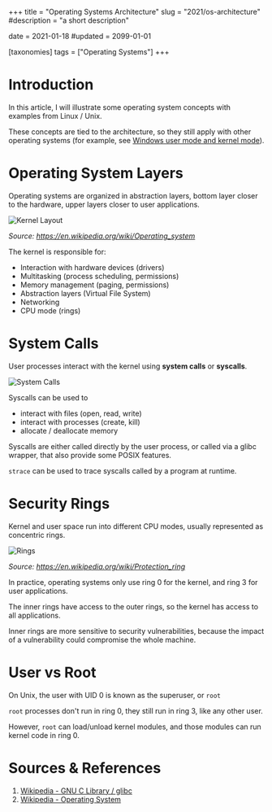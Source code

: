 +++
title = "Operating Systems Architecture"
slug = "2021/os-architecture"
#description = "a short description"

date = 2021-01-18
#updated = 2099-01-01


[taxonomies]
tags = ["Operating Systems"]
+++


# Introduction
In this article, I will illustrate some operating system concepts with examples from Linux / Unix.

These concepts are tied to the architecture, so they still apply with other operating systems (for example, see [Windows user mode and kernel mode](https://docs.microsoft.com/en-us/windows-hardware/drivers/gettingstarted/user-mode-and-kernel-mode)).


# Operating System Layers
Operating systems are organized in abstraction layers, bottom layer closer to the hardware, upper layers closer to user applications.

![Kernel Layout](/assets/2021/os-architecture_Operating_system_placement.svg)

<i>Source: <a href=https://en.wikipedia.org/wiki/Operating_system>https://en.wikipedia.org/wiki/Operating_system</a></i>

The kernel is responsible for:
* Interaction with hardware devices (drivers)
* Multitasking (process scheduling, permissions)
* Memory management (paging, permissions)
* Abstraction layers (Virtual File System)
* Networking
* CPU mode (rings)


# System Calls
User processes interact with the kernel using **system calls** or **syscalls**.

![System Calls](/assets/2021/os-architecture_syscall.svg)


Syscalls can be used to
* interact with files (open, read, write)
* interact with processes (create, kill)
* allocate / deallocate memory

Syscalls are either called directly by the user process, or called via a glibc wrapper, that also provide some POSIX features.

`strace` can be used to trace syscalls called by a program at runtime.


# Security Rings
Kernel and user space run into different CPU modes, usually represented as concentric rings.

![Rings](/assets/2021/os-architecture_Priv_rings.svg)

<i>Source: <a href=https://en.wikipedia.org/wiki/Protection_ring>https://en.wikipedia.org/wiki/Protection_ring</a></i>

In practice, operating systems only use ring 0 for the kernel, and ring 3 for user applications.

The inner rings have access to the outer rings, so the kernel has access to all applications.

Inner rings are more sensitive to security vulnerabilities, because the impact of a vulnerability could compromise the whole machine.


# User vs Root
On Unix, the user with UID 0 is known as the superuser, or `root`

`root` processes don't run in ring 0, they still run in ring 3, like any other user.

However, `root` can load/unload kernel modules, and those modules can run kernel code in ring 0.


# Sources & References
1. [Wikipedia - GNU C Library / glibc](https://en.wikipedia.org/wiki/GNU_C_Library)
1. [Wikipedia - Operating System](https://en.wikipedia.org/wiki/Operating_system)